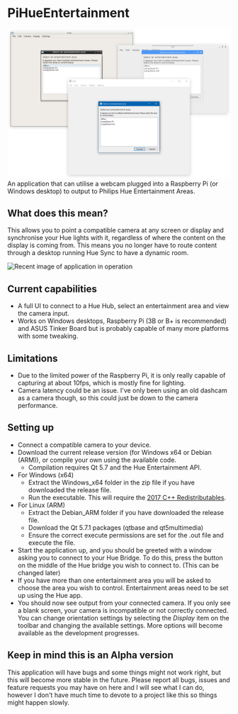 # PiHueEntertainment
![Application overview image](HueEntertainmentCentre/image_overview.png)
An application that can utilise a webcam plugged into a Raspberry Pi (or Windows desktop) to output to Philips Hue Entertainment Areas.

## What does this mean?
This allows you to point a compatible camera at any screen or display and synchronise your Hue lights with it, regardless of where the content on the display is coming from. This means you no longer have to route content through a desktop running Hue Sync to have a dynamic room.

![Recent image of application in operation](https://giant.gfycat.com/SplendidPleasedEagle.gif)

## Current capabilities
* A full UI to connect to a Hue Hub, select an entertainment area and view the camera input.
* Works on Windows desktops, Raspberry Pi (3B or B+ is recommended) and ASUS Tinker Board but is probably capable of many more platforms with some tweaking.

## Limitations
* Due to the limited power of the Raspberry Pi, it is only really capable of capturing at about 10fps, which is mostly fine for lighting.
* Camera latency could be an issue. I've only been using an old dashcam as a camera though, so this could just be down to the camera performance.

## Setting up
* Connect a compatible camera to your device.
* Download the current release version (for Windows x64 or Debian (ARM)), or compile your own using the available code.
  * Compilation requires Qt 5.7 and the Hue Entertainment API.
* For Windows (x64)
  * Extract the Windows_x64 folder in the zip file if you have downloaded the release file.
  * Run the executable. This will require the [2017 C++ Redistributables](https://aka.ms/vs/15/release/vc_redist.x64.exe).
* For Linux (ARM)
  * Extract the Debian_ARM folder if you have downloaded the release file.
  * Download the Qt 5.7.1 packages (qtbase and qt5multimedia)
  * Ensure the correct execute permissions are set for the .out file and execute the file.
* Start the application up, and you should be greeted with a window asking you to connect to your Hue Bridge. To do this, press the button on the middle of the Hue bridge you wish to connect to. (This can be changed later)
* If you have more than one entertainment area you will be asked to choose the area you wish to control. Entertainment areas need to be set up using the Hue app.
* You should now see output from your connected camera. If you only see a blank screen, your camera is incompatible or not correctly connected. You can change orientation settings by selecting the *Display* item on the toolbar and changing the available settings. More options will become available as the development progresses.

## Keep in mind this is an Alpha version
This application will have bugs and some things might not work right, but this will become more stable in the future. Please report all bugs, issues and feature requests you may have on here and I will see what I can do, however I don't have much time to devote to a project like this so things might happen slowly.
